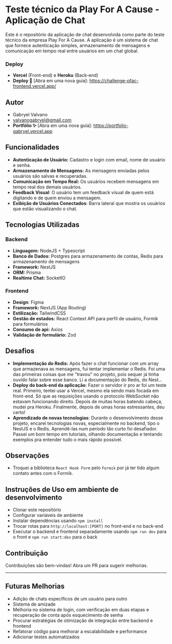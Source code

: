# Teste técnico da Play For A Cause - Aplicação de Chat

Este é o repositório da aplicação de chat desenvolvida como parte do teste técnico da empresa Play For A Cause. A aplicação é um sistema de chat que fornece autenticação simples, armazenamento de mensagens e comunicação em tempo real entre usuários em um chat global.

### Deploy
- **Vercel** (Front-end) e **Heroku** (Back-end)
- **Deploy 🚀** [Abra em uma nova guia]:  https://challenge-pfac-frontend.vercel.app/

## Autor
- Gabryel Valvano
- valvanogabryel@gmail.com
- **Portfólio ✨** [Abra em uma nova guia]: https://portfolio-gabryel.vercel.app

## Funcionalidades
- **Autenticação de Usuário:** Cadastro e login com email, nome de usuário e senha.
- **Armazenamento de Mensagens:** As mensagens enviadas pelos usuários são salvas e recuperadas.
- **Comunicação em Tempo Real:** Os usuários recebem mensagens em tempo real dos demais usuários.
- **Feedback Visual**: O usuário tem um feedback visual de quem está digitando e de quem enviou a mensagem.
- **Exibição de Usuários Conectados**: Barra lateral que mostra os usuários que estão visualizando o chat.

## Tecnologias Utilizadas

### Backend
- **Linguagem:** NodeJS + Typescript
- **Banco de Dados:** Postgres para armazenamento de contas, Redis para armazenamento de mensagens
- **Framework:** NestJS
- **ORM:** Prisma
- **Realtime Chat:** SocketIO

### Frontend
- **Design**: Figma
- **Framework:** NextJS (App Routing)
- **Estilização:** TailwindCSS
- **Gestão de estados:** React Context API para perfil de usuário, Formik para formulários
- **Consumo de api:** Axios
- **Validação de formulário:** Zod

## Desafios
- **Implementação do Redis:** Após fazer o chat funcionar com um array que armazenava as mensagens, fui tentar implementar o Redis. Foi uma das primeiras coisas que me "travou" no projeto, pois sequer já tinha ouvido falar sobre esse banco. Li a documentação do Redis, do Nest...
- **Deploy do back-end da aplicação**: Fazer o servidor ir pro ar foi um teste real. Primeiro, tentei usar a Vercel, mesmo ela sendo mais focada em front-end. Só que as requisições usando o protocolo WebSocket não estavam funcionando direito. Depois de muitas horas batendo cabeça, mudei pra Heroku. Finalmente, depois de umas horas estressantes, deu certo!
- **Aprendizado de novas tecnologias**: Durante o desenvolvimento desse projeto, encarei tecnologias novas, especialmente no backend, tipo o NestJS e o Redis. Aprendê-las num período tão curto foi desafiador. Passei um bom tempo em tutoriais, olhando documentação e tentando exemplos pra entender tudo o mais rápido possível.

## Observações
- Troquei a biblioteca `React Hook Form` pelo `Formik` por já ter tido algum contato antes com o Formik.

## Instruções de Uso em ambiente de desenvolvimento
- Clonar este repositório
- Configurar variáveis de ambiente
- Instalar dependências usando `npm install`
- Trocar rotas para `http://localhost:[PORT]` no front-end e no back-end
- Executar o backend e frontend separadamente usando `npm run dev` para o front e `npm run start:dev` para o back 

## Contribuição
Contribuições são bem-vindas! Abra um PR para sugerir melhorias.


---

## Futuras Melhorias
- Adição de chats específicos de um usuário para outro
- Sistema de amizade
- Melhoria no sistema de login, com verificação em duas etapas e recuperação de conta após esquecimento de senha   
- Procurar estratégias de otimização de integração entre backend e frontend
- Refatorar código para melhorar a escalabilidade e performance
- Adicionar testes automatizados

